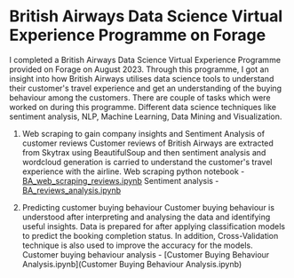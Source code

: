 # British Airways Data Science Virtual Experience Programme on Forage

I completed a British Airways Data Science Virtual Experience Programme provided on Forage on August 2023. Through this programme, I got an insight into how British Airways utilises data science tools to understand their customer's travel experience and get an understanding of the buying behaviour among the customers. There are couple of tasks which were worked on during this programme. Different data science techniques like sentiment analysis, NLP, Machine Learning, Data Mining and Visualization.

1. Web scraping to gain company insights and Sentiment Analysis of customer reviews
   Customer reviews of British Airways are extracted from Skytrax using BeautifulSoup and then sentiment analysis and wordcloud generation is carried to understand the customer's travel experience with the airline.
   Web scraping python notebook - [BA_web_scraping_reviews.ipynb](BA_web_scraping_reviews.ipynb)
   Sentiment analysis - [BA_reviews_analysis.ipynb](BA_reviews_analysis.ipynb)

2. Predicting customer buying behaviour
   Customer buying behaviour is understood after interpreting and analysing the data and identifying useful insights. Data is prepared for after applying classification models to predict the booking completion status. In addition, Cross-Validation technique is also used to improve the accuracy for the models.
   Customer buying behaviour analysis - [Customer Buying Behaviour Analysis.ipynb](Customer Buying Behaviour Analysis.ipynb)
